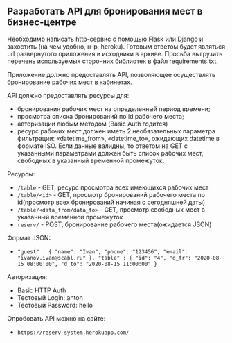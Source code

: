 ## Разработать API для бронирования мест в бизнес-центре
Необходимо написать http-сервис с помощью Flask или Django и захостить (на чем удобно, н-р, heroku). Готовым ответом будет являться url развернутого приложения и исходники в архиве. Просьба выгрузить перечень используемых сторонних библиотек в файл requirements.txt.

Приложение должно предоставлять API, позволяющее осуществлять бронирование рабочих мест в кабинетах.

API должно предоставлять ресурсы для:
* бронирования рабочих мест на определенный период времени;
* просмотра списка бронирований по id рабочего места;
* авторизации любым методом (Basic Auth годится)
* ресурс рабочих мест должен иметь 2 необязательных параметра фильтрации: «datetime_from», «datetime_to», ожидающих datetime в формате ISO. Если данные валидны, то ответом на GET с указанными параметрами должен быть список рабочих мест, свободных в указанный временной промежуток.

Ресурсы:
- `/table` - GET, ресурс просмотра всех имеющихся рабочих мест
- `/table/<id>` - GET, просмотр бронирований рабочего места по id(просмотр всех бронирований начиная с сегодняшней даты)
- `/table/<data_from/data_to>` - GET, просмотр свободных мест в указанный временной промежуток
- `reserv/` - POST, бронирование рабочего места(ожидается JSON)

Формат JSON:
- `"guest" : {
        "name": "Ivan",
        "phone": "123456",
        "email": "ivanov.ivan@scabl.ru"
        },
  "table" : {
        "id": "4",
        "d_fr": "2020-08-15 08:00:00",
        "d_to": "2020-08-15 11:00:00"
    }`
    
Авторизация:
- Basic HTTP Auth
- Тестовый Login: anton 
- Тестовый Password: hello

Опробовать API можно на сайте:
- `https://reserv-system.herokuapp.com/`